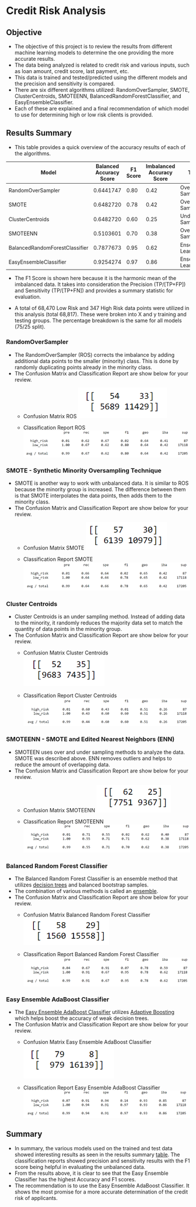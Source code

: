 # Credit Risk Analysis

## Objective
* The objective of this project is to review the results from different machine learning models to determine the one providing the more accurate results.
* The data being analyzed is related to credit risk and various inputs, such as loan amount, credit score, last payment, etc.
* This data is trained and tested/predicted using the different models and the precision and sensitivity is compared.
* There are six different algorithms utilized: RandomOverSampler, SMOTE, ClusterCentroids, SMOTEENN, BalancedRandomForestClassifier, and EasyEnsembleClassifier.
* Each of these are explained and a final recommendation of which model to use for determining high or low risk clients is provided. 

## Results Summary
* This table provides a quick overview of the accuracy results of each of the algorithms.

| Model                          | Balanced Accuracy Score   | F1 Score   | Imbalanced Accuracy Score   | Type                | 
| -----------                    | -------------------       | --------   | -------------------         | ---------------     | 
| RandomOverSampler              | 0.6441747                 | 0.80       | 0.42                        | Over Sampling       |
| SMOTE                          | 0.6482720                 | 0.78       | 0.42                        | Over Sampling       |  
| ClusterCentroids               | 0.6482720                 | 0.60       | 0.25                        | Under Sampling      |
| SMOTEENN                       | 0.5103601                 | 0.70       | 0.38                        | Over/Under Sampling |
| BalancedRandomForestClassifier | 0.7877673                 | 0.95       | 0.62                        | Ensemble Learners   |
| EasyEnsembleClassifier         | 0.9254274                 | 0.97       | 0.86                        | Ensemble Learners   |

* The F1 Score is shown here because it is the harmonic mean of the imbalanced data. It takes into consideration the Precision (TP/[TP+FP]) and Sensitivity (TP/[TP+FN]) and provides a summary statistic for evaluation. 

* A total of 68,470 Low Risk and 347 High Risk data points were utilized in this analysis (total 68,817). These were broken into X and y training and testing groups. The percentage breakdown is the same for all models (75/25 split). 

### RandomOverSampler

* The RandomOverSampler (ROS) corrects the imbalance by adding additional data points to the smaller (minority) class. This is done by randomly duplicating points already in the minority class.
* The Confusion Matrix and Classification Report are show below for your review.
	* Confusion Matrix ROS
![Confusion Matrix ROS](https://github.com/summerstime/Credit_Risk_Analysis/blob/main/Images/ROSconfusionMatrix.png)

	* Classification Report ROS
![Classification Report ROS](https://github.com/summerstime/Credit_Risk_Analysis/blob/main/Images/ROSclassReport.png)

### SMOTE - Synthetic Minority Oversampling Technique
* SMOTE is another way to work with unbalanced data. It is similar to ROS because the minority group is increased. The difference between them is that SMOTE interpolates the data points, then adds them to the minority class.
* The Confusion Matrix and Classification Report are show below for your review.
	* Confusion Matrix SMOTE
![Confusion Matrix SMOTE](https://github.com/summerstime/Credit_Risk_Analysis/blob/main/Images/SMOTEconfusionMatrix.png)

	* Classification Report SMOTE
![Classification Report SMOTE](https://github.com/summerstime/Credit_Risk_Analysis/blob/main/Images/SMOTEclassReport.png)

### Cluster Centroids
* Cluster Centroids is an under sampling method. Instead of adding data to the minority, it randomly reduces the majority data set to match the quantity of data points in the minority group.
* The Confusion Matrix and Classification Report are show below for your review.
	* Confusion Matrix Cluster Centroids
![Confusion Matrix Cluster Centroids](https://github.com/summerstime/Credit_Risk_Analysis/blob/main/Images/CCconfusionMatrix.png)

	* Classification Report Cluster Centroids
![Classification Report Cluster Centroids](https://github.com/summerstime/Credit_Risk_Analysis/blob/main/Images/CCclassReport.png)

### SMOTEENN - SMOTE and Edited Nearest Neighbors (ENN)
* SMOTEEN uses over and under sampling methods to analyze the data. SMOTE was described above. ENN removes outliers and helps to reduce the amount of overlapping data.
* The Confusion Matrix and Classification Report are show below for your review.
	* Confusion Matrix SMOTEENN
![Confusion Matrix SMOTEENN](https://github.com/summerstime/Credit_Risk_Analysis/blob/main/Images/SMOTEENNconfusionMatrix.png)

	* Classification Report SMOTEENN
![Classification Report SMOTEENN](https://github.com/summerstime/Credit_Risk_Analysis/blob/main/Images/SMOTEENNclassReport.png)

### Balanced Random Forest Classifier 
* The Balanced Random Forest Classifier is an ensemble method that utilizes [decision trees](https://towardsdatascience.com/decision-trees-in-machine-learning-641b9c4e8052) and balanced bootstrap samples.
* The combination of various methods is called an [ensemble](https://towardsdatascience.com/ensemble-methods-in-machine-learning-what-are-they-and-why-use-them-68ec3f9fef5f).
* The Confusion Matrix and Classification Report are show below for your review.
	* Confusion Matrix Balanced Random Forest Classifier
![Confusion Matrix Balanced Random Forest Classifier](https://github.com/summerstime/Credit_Risk_Analysis/blob/main/Images/FORESTconfusionMatrix.png)

	* Classification Report Balanced Random Forest Classifier
![Classification Report Balanced Random Forest Classifier](https://github.com/summerstime/Credit_Risk_Analysis/blob/main/Images/FORESTclassReport.png)


### Easy Ensemble AdaBoost Classifier 
* The [Easy Ensemble AdaBoost Classifier](http://restanalytics.com/2020-03-29-Machine-Learning-With-Imbalanced-Target-Class-Datasets/) utilizes [Adaptive Boosting](https://machinelearningmastery.com/boosting-and-adaboost-for-machine-learning/) which helps boost the accuracy of weak decision trees.
* The Confusion Matrix and Classification Report are show below for your review.
	* Confusion Matrix Easy Ensemble AdaBoost Classifier
![Confusion Matrix Easy Ensemble AdaBoost Classifier](https://github.com/summerstime/Credit_Risk_Analysis/blob/main/Images/EASYconfusionMatrix.png)

	* Classification Report Easy Ensemble AdaBoost Classifier
![Classification Report Easy Ensemble AdaBoost Classifier](https://github.com/summerstime/Credit_Risk_Analysis/blob/main/Images/EASYclassReport.png)

## Summary
* In summary, the various models used on the trained and test data showed interesting results as seen in the results summary [table](#results-summary). The classification reports showed precision and sensitivity results with the F1 score being helpful in evaluating the unbalanced data.
* From the results above, it is clear to see that the Easy Ensemble Classifier has the highest Accuracy and F1 scores.
* The recommendation is to use the Easy Ensemble AdaBoost Classifier. It shows the most promise for a more accurate determination of the credit risk of applicants.


